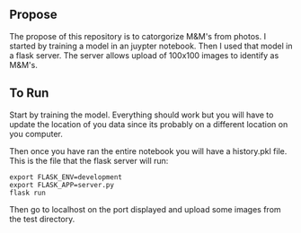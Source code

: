 ## Propose

The propose of this repository is to catorgorize M&M's from photos. I started by training a model in an juypter notebook. Then I used that model in a flask server. The server allows upload of 100x100 images to identify as M&M's.

## To Run

Start by training the model. Everything should work but you will have to update the location of you data since its probably on a different location on you computer.

Then once you have ran the entire notebook you will have a history.pkl file. This is the file that the flask server will run:
```
export FLASK_ENV=development
export FLASK_APP=server.py
flask run
```

Then go to localhost on the port displayed and upload some images from the test directory.